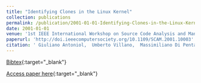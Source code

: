 ```yaml
---
title: "Identifying Clones in the Linux Kernel"
collection: publications
permalink: /publication/2001-01-01-Identifying-Clones-in-the-Linux-Kernel
date: 2001-01-01
venue: '1st IEEE International Workshop on Source Code Analysis and Manipulation (SCAM 2001), 10 November 2001, Florence, Italy'
paperurl: 'http://doi.ieeecomputersociety.org/10.1109/SCAM.2001.10003'
citation: ' Giuliano Antoniol,  Umberto Villano,  Massimiliano Di Penta,  Gerardo Casazza,  Ettore Merlo, &quot;Identifying Clones in the Linux Kernel.&quot; 1st IEEE International Workshop on Source Code Analysis and Manipulation (SCAM 2001), 10 November 2001, Florence, Italy, 2001.'
---
```

[Bibtex](https://dblp.org/rec/bib/conf/scam/AntoniolVDCM01){:target="_blank"}

[Access paper here](http://doi.ieeecomputersociety.org/10.1109/SCAM.2001.10003){:target="_blank"}
